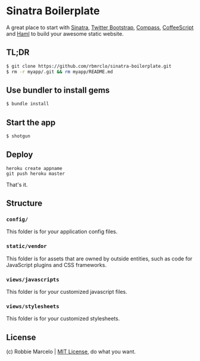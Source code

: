 # Sinatra Boilerplate
A great place to start with [Sinatra](http://www.sinatrarb.com/), [Twitter Bootstrap](http://getbootstrap.com/), [Compass](http://compass-style.org/), [CoffeeScript](http://coffeescript.org/) and [Haml](http://haml.info/) to build your awesome static website.

## TL;DR

``` bash
$ git clone https://github.com/rbmrclo/sinatra-boilerplate.git
$ rm -r myapp/.git && rm myapp/README.md
```

## Use bundler to install gems
``` bash
$ bundle install
```

## Start the app

``` bash
$ shotgun
```

## Deploy

````
heroku create appname
git push heroku master
````

That's it.

##	Structure

###	`config/`
This folder is for your application config files. 

###	`static/vendor`
This folder is for assets that are owned by outside entities, such as code for JavaScript plugins and CSS frameworks.

###	`views/javascripts`
This folder is for your customized javascript files.

###	`views/stylesheets`
This folder is for your customized stylesheets.


License
-------

(c) Robbie Marcelo | [MIT License](http://opensource.org/licenses/mit-license.php), do what you want.
